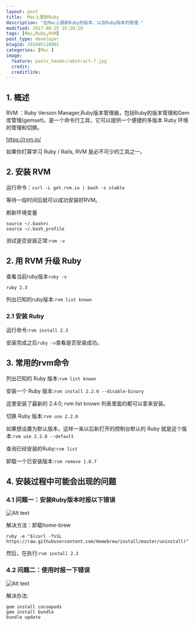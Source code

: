 ```yaml
---
layout: post
title:  Mac上更新Ruby
description: "在Mac上跟新Ruby的版本，以及Ruby版本的管理."
modified: 2017-08-25 15:20:20
tags: [Mac,Ruby,RVM]
post_type: developer
blogid: 201605110001
categories: [Mac ]
image:
  feature: posts_header/abstract-7.jpg
  credit:
  creditlink:
---
```


## 1. 概述

RVM ：Ruby Version Manager,Ruby版本管理器，包括Ruby的版本管理和Gem库管理(gemset)。是一个命令行工具，它可以提供一个便捷的多版本 Ruby 环境的管理和切换。

https://rvm.io/

如果你打算学习 Ruby / Rails, RVM 是必不可少的工具之一。

## 2. 安装 RVM

运行命令：`curl -L get.rvm.io | bash -s stable`

等待一段时间后就可以成功安装好RVM。

刷新环境变量

```shell
source ~/.bashrc  
source ~/.bash_profile
```

测试是否安装正常:`rvm -v`

## 2. 用 RVM 升级 Ruby

查看当前ruby版本`ruby -v`  

```shell
ruby 2.3
```

列出已知的ruby版本:`rvm list known`

### 2.1 安装 Ruby

运行命令:`rvm install 2.3`

安装完成之后`ruby -v`查看是否安装成功。

## 3. 常用的rvm命令

列出已知的 Ruby 版本:`rvm list known`

安装一个 Ruby 版本:`rvm install 2.2.0 --disable-binary`

这里安装了最新的 2.4.0, rvm list known 列表里面的都可以拿来安装。

切换 Ruby 版本:`rvm use 2.2.0`

如果想设置为默认版本，这样一来以后新打开的控制台默认的 Ruby 就是这个版本:`rvm use 2.2.0 --default `

查询已经安装的Ruby:`rvm list`

卸载一个已安装版本:`rvm remove 1.8.7`

## 4. 安装过程中可能会出现的问题

### 4.1 问题一：安装Ruby版本时报以下错误

![Alt text]({{site.url}}/images/posts_image/mac_ruby_2017-08-25_150455.png)

解决方法：卸载home-brew

```shell
ruby -e "$(curl -fsSL https://raw.githubusercontent.com/Homebrew/install/master/uninstall)"
```

然后，在执行:`rvm install 2.3`

### 4.2 问题二：使用时报一下错误

![Alt text]({{site.url}}/images/posts_image/mac_ruby_2017-08-25_1504565.png)

解决办法:

```shell
gem install cocoapods
gem install bundle
bundle update
```
